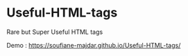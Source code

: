 # Useful-HTML-tags
Rare but Super Useful HTML tags

Demo : https://soufiane-majdar.github.io/Useful-HTML-tags/

